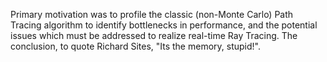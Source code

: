 Primary motivation was to profile the classic (non-Monte Carlo) Path Tracing algorithm to identify bottlenecks in performance, and the potential issues which must be addressed to realize real-time Ray Tracing.
The conclusion, to quote Richard Sites, "Its the memory, stupid!".

